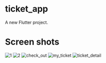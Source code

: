 # ticket_app

A new Flutter project.

# Screen shots
![1](https://github.com/tuconghieu1998/ticket_app/assets/43313480/c1a3a90d-91aa-4813-8335-2386a7edfeb2) ![2](https://github.com/tuconghieu1998/ticket_app/assets/43313480/29709771-9281-4e71-ab1e-10cf347e79ee) ![check_out](https://github.com/tuconghieu1998/ticket_app/assets/43313480/d4fa780d-964c-40fa-ac86-574f92bf6302)
![my_ticket](https://github.com/tuconghieu1998/ticket_app/assets/43313480/54090b81-cadf-4617-b57c-487c7a8ce7d5)
![ticket_detail](https://github.com/tuconghieu1998/ticket_app/assets/43313480/97f40858-0502-453f-bea6-5418783d68fa)
